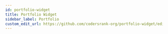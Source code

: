 ```yaml
---
id: portfolio-widget
title: Portfolio Widget
sidebar_label: Portfolio
custom_edit_url: https://github.com/codersrank-org/portfolio-widget/edit/master/README.md
---
```


<!-- DOCS_START -->
